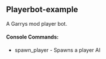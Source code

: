 ## Playerbot-example
A Garrys mod player bot.

#### Console Commands: 
* spawn_player - Spawns a player AI